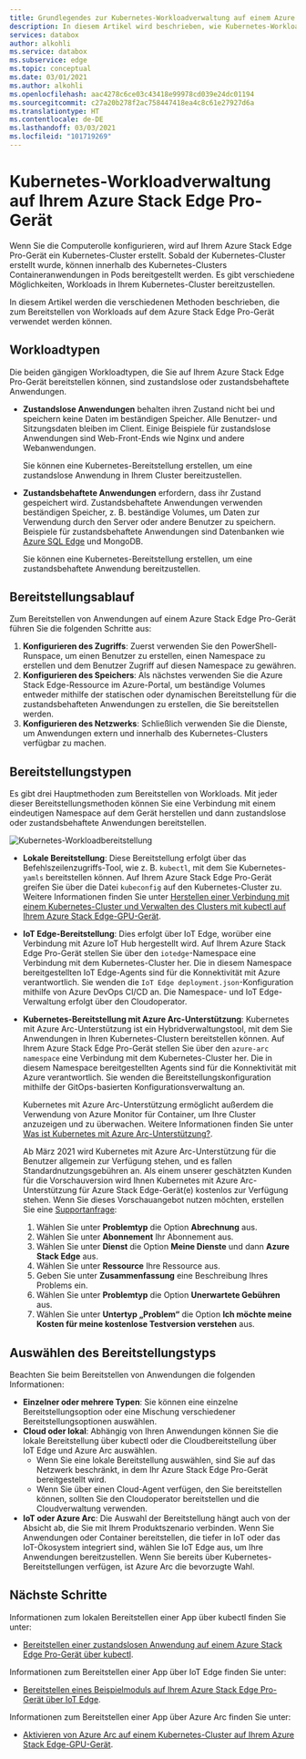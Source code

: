 ```yaml
---
title: Grundlegendes zur Kubernetes-Workloadverwaltung auf einem Azure Stack Edge Pro-Gerät | Microsoft-Dokumentation
description: In diesem Artikel wird beschrieben, wie Kubernetes-Workloads auf Ihrem Azure Stack Edge Pro-Gerät verwaltet werden können.
services: databox
author: alkohli
ms.service: databox
ms.subservice: edge
ms.topic: conceptual
ms.date: 03/01/2021
ms.author: alkohli
ms.openlocfilehash: aac4278c6ce03c43418e99978cd039e24dc01194
ms.sourcegitcommit: c27a20b278f2ac758447418ea4c8c61e27927d6a
ms.translationtype: HT
ms.contentlocale: de-DE
ms.lasthandoff: 03/03/2021
ms.locfileid: "101719269"
---
```

# <a name="kubernetes-workload-management-on-your-azure-stack-edge-pro-device"></a>Kubernetes-Workloadverwaltung auf Ihrem Azure Stack Edge Pro-Gerät

Wenn Sie die Computerolle konfigurieren, wird auf Ihrem Azure Stack Edge Pro-Gerät ein Kubernetes-Cluster erstellt. Sobald der Kubernetes-Cluster erstellt wurde, können innerhalb des Kubernetes-Clusters Containeranwendungen in Pods bereitgestellt werden. Es gibt verschiedene Möglichkeiten, Workloads in Ihrem Kubernetes-Cluster bereitzustellen. 

In diesem Artikel werden die verschiedenen Methoden beschrieben, die zum Bereitstellen von Workloads auf dem Azure Stack Edge Pro-Gerät verwendet werden können.

## <a name="workload-types"></a>Workloadtypen

Die beiden gängigen Workloadtypen, die Sie auf Ihrem Azure Stack Edge Pro-Gerät bereitstellen können, sind zustandslose oder zustandsbehaftete Anwendungen.

- **Zustandslose Anwendungen** behalten ihren Zustand nicht bei und speichern keine Daten im beständigen Speicher. Alle Benutzer- und Sitzungsdaten bleiben im Client. Einige Beispiele für zustandslose Anwendungen sind Web-Front-Ends wie Nginx und andere Webanwendungen.

    Sie können eine Kubernetes-Bereitstellung erstellen, um eine zustandslose Anwendung in Ihrem Cluster bereitzustellen. 

- **Zustandsbehaftete Anwendungen** erfordern, dass ihr Zustand gespeichert wird. Zustandsbehaftete Anwendungen verwenden beständigen Speicher, z. B. beständige Volumes, um Daten zur Verwendung durch den Server oder andere Benutzer zu speichern. Beispiele für zustandsbehaftete Anwendungen sind Datenbanken wie [Azure SQL Edge](../azure-sql-edge/overview.md) und MongoDB.

    Sie können eine Kubernetes-Bereitstellung erstellen, um eine zustandsbehaftete Anwendung bereitzustellen. 

## <a name="deployment-flow"></a>Bereitstellungsablauf

Zum Bereitstellen von Anwendungen auf einem Azure Stack Edge Pro-Gerät führen Sie die folgenden Schritte aus: 
 
1. **Konfigurieren des Zugriffs**: Zuerst verwenden Sie den PowerShell-Runspace, um einen Benutzer zu erstellen, einen Namespace zu erstellen und dem Benutzer Zugriff auf diesen Namespace zu gewähren.
2. **Konfigurieren des Speichers**: Als nächstes verwenden Sie die Azure Stack Edge-Ressource im Azure-Portal, um beständige Volumes entweder mithilfe der statischen oder dynamischen Bereitstellung für die zustandsbehafteten Anwendungen zu erstellen, die Sie bereitstellen werden.
3. **Konfigurieren des Netzwerks**: Schließlich verwenden Sie die Dienste, um Anwendungen extern und innerhalb des Kubernetes-Clusters verfügbar zu machen.
 
## <a name="deployment-types"></a>Bereitstellungstypen

Es gibt drei Hauptmethoden zum Bereitstellen von Workloads. Mit jeder dieser Bereitstellungsmethoden können Sie eine Verbindung mit einem eindeutigen Namespace auf dem Gerät herstellen und dann zustandslose oder zustandsbehaftete Anwendungen bereitstellen.

![Kubernetes-Workloadbereitstellung](./media/azure-stack-edge-gpu-kubernetes-workload-management/kubernetes-workload-management-1.png)

- **Lokale Bereitstellung**: Diese Bereitstellung erfolgt über das Befehlszeilenzugriffs-Tool, wie z. B. `kubectl`, mit dem Sie Kubernetes-`yamls` bereitstellen können. Auf Ihrem Azure Stack Edge Pro-Gerät greifen Sie über die Datei `kubeconfig` auf den Kubernetes-Cluster zu. Weitere Informationen finden Sie unter [Herstellen einer Verbindung mit einem Kubernetes-Cluster und Verwalten des Clusters mit kubectl auf Ihrem Azure Stack Edge-GPU-Gerät](azure-stack-edge-gpu-create-kubernetes-cluster.md).

- **IoT Edge-Bereitstellung**: Dies erfolgt über IoT Edge, worüber eine Verbindung mit Azure IoT Hub hergestellt wird. Auf Ihrem Azure Stack Edge Pro-Gerät stellen Sie über den `iotedge`-Namespace eine Verbindung mit dem Kubernetes-Cluster her. Die in diesem Namespace bereitgestellten IoT Edge-Agents sind für die Konnektivität mit Azure verantwortlich. Sie wenden die `IoT Edge deployment.json`-Konfiguration mithilfe von Azure DevOps CI/CD an. Die Namespace- und IoT Edge-Verwaltung erfolgt über den Cloudoperator.

- **Kubernetes-Bereitstellung mit Azure Arc-Unterstützung**: Kubernetes mit Azure Arc-Unterstützung ist ein Hybridverwaltungstool, mit dem Sie Anwendungen in Ihren Kubernetes-Clustern bereitstellen können. Auf Ihrem Azure Stack Edge Pro-Gerät stellen Sie über den `azure-arc namespace` eine Verbindung mit dem Kubernetes-Cluster her. Die in diesem Namespace bereitgestellten Agents sind für die Konnektivität mit Azure verantwortlich. Sie wenden die Bereitstellungskonfiguration mithilfe der GitOps-basierten Konfigurationsverwaltung an. 
    
    Kubernetes mit Azure Arc-Unterstützung ermöglicht außerdem die Verwendung von Azure Monitor für Container, um Ihre Cluster anzuzeigen und zu überwachen. Weitere Informationen finden Sie unter [Was ist Kubernetes mit Azure Arc-Unterstützung?](../azure-arc/kubernetes/overview.md).
    
    Ab März 2021 wird Kubernetes mit Azure Arc-Unterstützung für die Benutzer allgemein zur Verfügung stehen, und es fallen Standardnutzungsgebühren an. Als einem unserer geschätzten Kunden für die Vorschauversion wird Ihnen Kubernetes mit Azure Arc-Unterstützung für Azure Stack Edge-Gerät(e) kostenlos zur Verfügung stehen. Wenn Sie dieses Vorschauangebot nutzen möchten, erstellen Sie eine [Supportanfrage](https://portal.azure.com/#blade/Microsoft_Azure_Support/HelpAndSupportBlade/newsupportrequest):

    1. Wählen Sie unter **Problemtyp** die Option **Abrechnung** aus.
    2. Wählen Sie unter **Abonnement** Ihr Abonnement aus.
    3. Wählen Sie unter **Dienst** die Option **Meine Dienste** und dann **Azure Stack Edge** aus.
    4. Wählen Sie unter **Ressource** Ihre Ressource aus.
    5. Geben Sie unter **Zusammenfassung** eine Beschreibung Ihres Problems ein.
    6. Wählen Sie unter **Problemtyp** die Option **Unerwartete Gebühren** aus.
    7. Wählen Sie unter **Untertyp „Problem“** die Option **Ich möchte meine Kosten für meine kostenlose Testversion verstehen** aus.


## <a name="choose-the-deployment-type"></a>Auswählen des Bereitstellungstyps

Beachten Sie beim Bereitstellen von Anwendungen die folgenden Informationen:

- **Einzelner oder mehrere Typen**: Sie können eine einzelne Bereitstellungsoption oder eine Mischung verschiedener Bereitstellungsoptionen auswählen.
- **Cloud oder lokal**: Abhängig von Ihren Anwendungen können Sie die lokale Bereitstellung über kubectl oder die Cloudbereitstellung über IoT Edge und Azure Arc auswählen. 
    - Wenn Sie eine lokale Bereitstellung auswählen, sind Sie auf das Netzwerk beschränkt, in dem Ihr Azure Stack Edge Pro-Gerät bereitgestellt wird.
    - Wenn Sie über einen Cloud-Agent verfügen, den Sie bereitstellen können, sollten Sie den Cloudoperator bereitstellen und die Cloudverwaltung verwenden.
- **IoT oder Azure Arc**: Die Auswahl der Bereitstellung hängt auch von der Absicht ab, die Sie mit Ihrem Produktszenario verbinden. Wenn Sie Anwendungen oder Container bereitstellen, die tiefer in IoT oder das IoT-Ökosystem integriert sind, wählen Sie IoT Edge aus, um Ihre Anwendungen bereitzustellen. Wenn Sie bereits über Kubernetes-Bereitstellungen verfügen, ist Azure Arc die bevorzugte Wahl.


## <a name="next-steps"></a>Nächste Schritte

Informationen zum lokalen Bereitstellen einer App über kubectl finden Sie unter:

- [Bereitstellen einer zustandslosen Anwendung auf einem Azure Stack Edge Pro-Gerät über kubectl](azure-stack-edge-j-series-deploy-stateless-application-kubernetes.md).

Informationen zum Bereitstellen einer App über IoT Edge finden Sie unter:

- [Bereitstellen eines Beispielmoduls auf Ihrem Azure Stack Edge Pro-Gerät über IoT Edge](azure-stack-edge-gpu-deploy-sample-module.md).

Informationen zum Bereitstellen einer App über Azure Arc finden Sie unter:

- [Aktivieren von Azure Arc auf einem Kubernetes-Cluster auf Ihrem Azure Stack Edge-GPU-Gerät](azure-stack-edge-gpu-deploy-arc-kubernetes-cluster.md).
